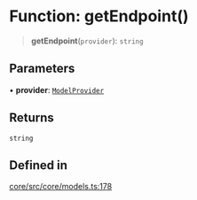 # Function: getEndpoint()

> **getEndpoint**(`provider`): `string`

## Parameters

• **provider**: [`ModelProvider`](../enumerations/ModelProvider.md)

## Returns

`string`

## Defined in

[core/src/core/models.ts:178](https://github.com/ai16z/eliza/blob/c537cb3e848b54fcb914d8ef84924fa5fdeaec66/core/src/core/models.ts#L178)
